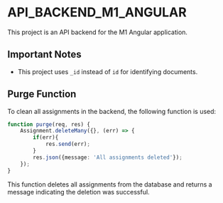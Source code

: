# API_BACKEND_M1_ANGULAR

This project is an API backend for the M1 Angular application.

## Important Notes

- This project uses `_id` instead of `id` for identifying documents.

## Purge Function

To clean all assignments in the backend, the following function is used:

```typescript
function purge(req, res) {
    Assignment.deleteMany({}, (err) => {
        if(err){
            res.send(err);
        }
        res.json({message: 'All assignments deleted'});
    });
}
```

This function deletes all assignments from the database and returns a message indicating the deletion was successful.
